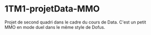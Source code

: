 # 1TM1-projetData-MMO
Projet de second quadri dans le cadre du cours de Data. C'est un petit MMO en mode duel dans le même style de Dofus.
